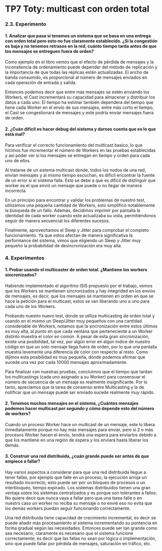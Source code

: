 # TP7 Toty: multicast con orden total

### 2.3. Experimento

#### 1. Analizar que pasa si tenemos un sistema que se basa en una entrega con orden total pero esto no fue claramente establecido. ¿Si la congestión es baja y no tenemos retrasos en la red, cuánto tiempo tarda antes de que los mensajes se entreguen fuera de orden?
Como ejemplo en el libro vemos que el efecto de pérdida de mensajes y la inconsitencia de ordenamiento puede depender del método de replicación y la importancia de que todas las réplicas estén actualizadas.
El ancho de banda consumido, es proporcional al número de mensajes enviados en cada operación de entrada y salida.

Entonces podemos decir que entre más mensajes se estén enviando los Workers, el Cast incrementará su capacidad para almacenar y distribuir los datos a cada uno. El tiempo ha estimar también dependera del tiempo que tiene cada Worker en el envío de sus mensajes, entre más corto el tiempo, el Cast se congestionará de mensajes y este podría enviar mensajes fuera de orden.


#### 2. ¿Cuán difícil es hacer debug del sistema y darnos cuenta que es lo que está mal?
Para verificar el correcto funcionamiento del multicast basico, lo que hicimos fue incrementar el número de Workers en las pruebas establecidas y así poder ver si los mensajes se entregan en tiempo y orden para cada uno de ellos.

Al tratarse de un sistema multicast donde, todos los nodos de una red, envían mensajes y al mismo tiempo escuchan, es difícil encontrar la fuente de un error si el sistema falla. Esto se debe a que es difícil de distinguir que worker es el que envió un mensaje que puede o no llegar de manera incorrecta.

En un principio para encontrar y validar los problemas de nuestro test, utilizamos una pequeña cantidad de Workers, esto simplificó notablemente la búsqueda de un fallo. Además, decidimos imprimir por pantalla la identidad de cada worker cuando este actualizaba su vista, permitiéndonos seguir de manera secuencial los diferentes sucesos.

Finalmente, aprovechamos el Sleep y Jitter para comprobar el completo funcionamiento. Ya que estos afectan de manera significativa la performance del sistema, vimos que eligiendo un Sleep y Jitter muy pequeño la probabilidad de desincronización era muy alta.


### 4. Experimentos

#### 1. Probar usando el multicaster de orden total. ¿Mantiene los workers sincronizados?
Habiendo implementado el algoritmo ISIS propuesto por el trabajo, vemos que los Workers se mantienen sincronizados y hay integridad en los envíos de mensajes, es decir, que los mensajes se mantienen en orden en que se hace la petición para el multicast, estos se van liberando uno a uno para cada uno de los Workers.

Probando nuestro nuevo test, donde se utiliza multicasting de orden total y usando en el mismo un Sleep/Jitter muy pequeños con una cantidad considerable de Workers, notamos que la sincronización entre estos últimos es muy alta, al punto en que cada ventana que perteneciente a un Worker distinto muestra el color en común. A pesar de esta gran sincronización, existe una posibilidad, tal vez, por algún error en algún indice de nuestro código en que un solo mensaje llega fuera de orden, por lo que una pantalla muestra levemente una diferencia de color con respecto al resto. Como dijimos esta posibilidad es muy pequeña, donde podemos afirmar que sucede una vez por cada 10000 mensajes aproximadamente.

Para finalizar con nuestras pruebas, concluimos que el tiempo que tardan los multicastings (cada uno asignado a su Worker) para consensuar el número de secuencia de un mensaje es realmente insignificante. Por lo tanto, apreciamos que la tarea de consenso entre Multicasting y la de notificar que un mensaje puede ser enviado sucede realmente muy rápido.



#### 2. Tenemos muchos mensajes en el sistema, ¿Cuántos mensajes podemos hacer multicast por segundo y cómo depende esto del número de workers?
Cuando un proceso Worker hace un multicast de un mensaje, este lo libera inmediatamente porque no hay más mensajes para enviar, pero si 2 o más procesos Worker hacen el envío, tendrá una espera para enviarlos debido a que los mantiene en una región de espera y los enviará hasta liberar los demás.


#### 3. Construir una red distribuida, ¿cuán grande puede ser antes de que empiece a fallar?
Hay varios aspectos a considerar para que una red distribuida llegue a tener fallas, por ejemplo que falle en un proceso, la ejecución arroja un resultado incorrecto, esto puede ser por un bloqueo de procesos o un interbloqueo, tiempo expirado.
Los sistemas distribuidos tienen una gran ventaja sobre los sistemas centralizados y es porque son tolerantes a fallos. No quiere decir que nunca vaya a fallar pero que una tarea falle o en nuestro caso un worker no reciba su mensaje o no envié eso no evita que los demás workers puedan seguir funcionando correctamente.

Una red distribuida tiene capacidad de crecimiento incremental, es decir se puede añadir más procesamiento al sistema incrementando su pontencia en forma gradual según las necesidades. Entonces puede ser tan grande como sea necesario, claramente es necesario que el sistema funcione correctamente, es decir que las fallas no sean por lógica o implementación, sino que puede fallar por pérdida de mensajes, saturación en tráfico, etc.
